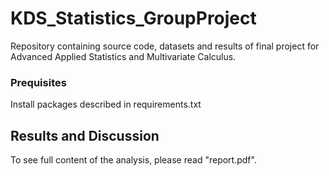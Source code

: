 # KDS_Statistics_GroupProject

Repository containing source code, datasets and results of final project for 
Advanced Applied Statistics and Multivariate Calculus.

### Prequisites

Install packages described in requirements.txt

## Results and Discussion

To see full content of the analysis, please read "report.pdf".